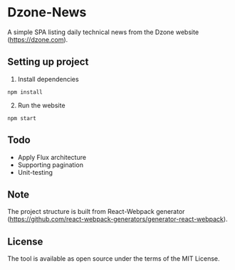# Dzone-News

A simple SPA listing daily technical news from the Dzone website (https://dzone.com).

## Setting up project

1. Install dependencies

```
npm install
```

2. Run the website

```
npm start
```

## Todo

- Apply Flux architecture
- Supporting pagination
- Unit-testing

## Note

The project structure is built from React-Webpack generator (https://github.com/react-webpack-generators/generator-react-webpack).

## License

The tool is available as open source under the terms of the MIT License.

